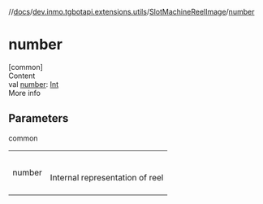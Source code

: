 //[docs](../../../index.md)/[dev.inmo.tgbotapi.extensions.utils](../index.md)/[SlotMachineReelImage](index.md)/[number](number.md)



# number  
[common]  
Content  
val [number](number.md): [Int](https://kotlinlang.org/api/latest/jvm/stdlib/kotlin/-int/index.html)  
More info  


## Parameters  
  
common  
  
| | |
|---|---|
| <a name="dev.inmo.tgbotapi.extensions.utils/SlotMachineReelImage/number/#/PointingToDeclaration/"></a>number| <a name="dev.inmo.tgbotapi.extensions.utils/SlotMachineReelImage/number/#/PointingToDeclaration/"></a><br><br>Internal representation of reel<br><br>|
  
  



